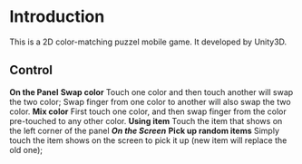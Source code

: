 Introduction
================
This is a 2D color-matching puzzel mobile game. 
It developed by Unity3D.

Control
----------------
**On the Panel**
	**Swap color**
		Touch one color and then touch another will swap the two color;
		Swap finger from one color to another will also swap the two color.
	**Mix color**
		First touch one color, and then swap finger from the color pre-touched to any other color.
	**Using item**
		Touch the item that shows on the left corner of the panel
***On the Screen***
	**Pick up random items**
		Simply touch the item shows on the screen to pick it up (new item will replace the old one);